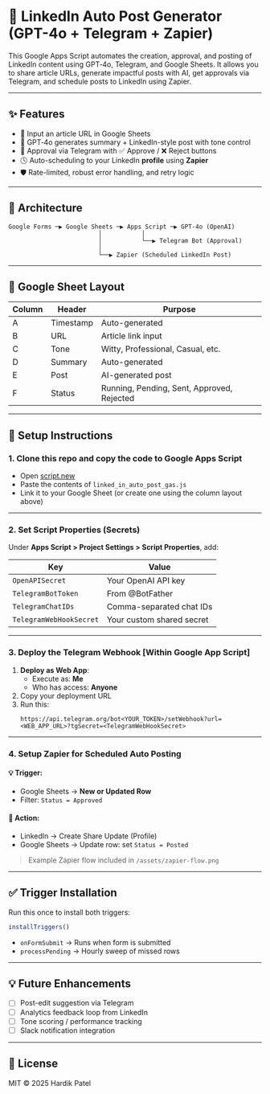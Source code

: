 
# 🤖 LinkedIn Auto Post Generator (GPT-4o + Telegram + Zapier)

This Google Apps Script automates the creation, approval, and posting of LinkedIn content using GPT‑4o, Telegram, and Google Sheets. It allows you to share article URLs, generate impactful posts with AI, get approvals via Telegram, and schedule posts to LinkedIn using Zapier.

---

## ✨ Features

- 🔗 Input an article URL in Google Sheets
- 💬 GPT‑4o generates summary + LinkedIn-style post with tone control
- 📲 Approval via Telegram with ✅ Approve / ❌ Reject buttons
- 🕓 Auto-scheduling to your LinkedIn **profile** using **Zapier**
- 🛡 Rate-limited, robust error handling, and retry logic

---

## 🧩 Architecture

```
Google Forms ─▶ Google Sheets ─▶ Apps Script ─▶ GPT‑4o (OpenAI)
                         │           │
                         │           └──▶ Telegram Bot (Approval)
                         │
                         └──▶ Zapier (Scheduled LinkedIn Post)
```

---

## 📝 Google Sheet Layout

| Column | Header           | Purpose                                     |
|--------|------------------|---------------------------------------------|
| A      | Timestamp        | Auto-generated                              |
| B      | URL              | Article link input                          |
| C      | Tone             | Witty, Professional, Casual, etc.           |
| D      | Summary          | Auto-generated                              |
| E      | Post             | AI-generated post                           |
| F      | Status           | Running, Pending, Sent, Approved, Rejected  |

---

## 🔧 Setup Instructions

### 1. Clone this repo and copy the code to Google Apps Script

- Open [script.new](https://script.new)
- Paste the contents of `linked_in_auto_post_gas.js`
- Link it to your Google Sheet (or create one using the column layout above)

---

### 2. Set Script Properties (Secrets)

Under **Apps Script > Project Settings > Script Properties**, add:

| Key                     | Value                       |
|-------------------------|-----------------------------|
| `OpenAPISecret`         | Your OpenAI API key         |
| `TelegramBotToken`      | From @BotFather             |
| `TelegramChatIDs`       | Comma-separated chat IDs    |
| `TelegramWebHookSecret` | Your custom shared secret   |

---

### 3. Deploy the Telegram Webhook [Within Google App Script]

1. **Deploy as Web App**:
   - Execute as: **Me**
   - Who has access: **Anyone**
2. Copy your deployment URL
3. Run this:
   ```
   https://api.telegram.org/bot<YOUR_TOKEN>/setWebhook?url=<WEB_APP_URL>?tgSecret=<TelegramWebHookSecret>
   ```

---

### 4. Setup Zapier for Scheduled Auto Posting

#### 💡 Trigger:
- Google Sheets → **New or Updated Row**
- Filter: `Status = Approved`

#### 🔁 Action:
- LinkedIn → Create Share Update (Profile)
- Google Sheets → Update row: set `Status = Posted`

> Example Zapier flow included in `/assets/zapier-flow.png`

---

## ✅ Trigger Installation

Run this once to install both triggers:
```js
installTriggers()
```

- `onFormSubmit` → Runs when form is submitted
- `processPending` → Hourly sweep of missed rows

---

## 💡 Future Enhancements

- [ ] Post-edit suggestion via Telegram
- [ ] Analytics feedback loop from LinkedIn
- [ ] Tone scoring / performance tracking
- [ ] Slack notification integration

---

## 📄 License

MIT © 2025 Hardik Patel
